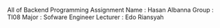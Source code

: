 All of Backend Programming Assignment
Name : Hasan Albanna
Group : TI08
Major : Sofware Engineer
Lecturer : Edo Riansyah
